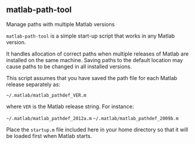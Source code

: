 ## matlab-path-tool
Manage paths with multiple Matlab versions

`matlab-path-tool` is a simple start-up script that works in any Matlab version.

It handles allocation of correct paths when multiple releases of Matlab are installed on the same machine. Saving paths to the default location may cause paths to be changed in all installed versions.

This script assumes that you have saved the path file for each Matlab release separately as:

  `~/.matlab/matlab_pathdef_VER.m`

where `VER` is the Matlab release string. For instance:

  `~/.matlab/matlab_pathdef_2012a.m`
  `~/.matlab/matlab_pathdef_2009b.m`

Place the `startup.m` file included here in your home directory so that it will be loaded first when Matlab starts.
